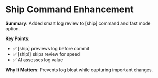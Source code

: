 # Ship Command Enhancement

**Summary**: Added smart log review to [ship] command and fast mode option.

**Key Points**:
- ✅ [ship] previews log before commit
- ✅ [ship!] skips review for speed
- ✅ AI assesses log value

**Why It Matters**: Prevents log bloat while capturing important changes.
